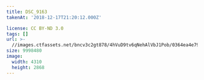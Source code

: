 ```yaml
---
title: DSC_9163
takenAt: '2018-12-17T21:20:12.000Z'

license: CC BY-ND 3.0
tags: []
url: >-
  //images.ctfassets.net/bncv3c2gt878/4hVuD9tv6qNehAlVbJ1Pob/0364ea4e79d851cb74f28c21d51378dd/dsc_9163_45637042134_o
size: 9998480
image:
  width: 4310
  height: 2868
---
```

